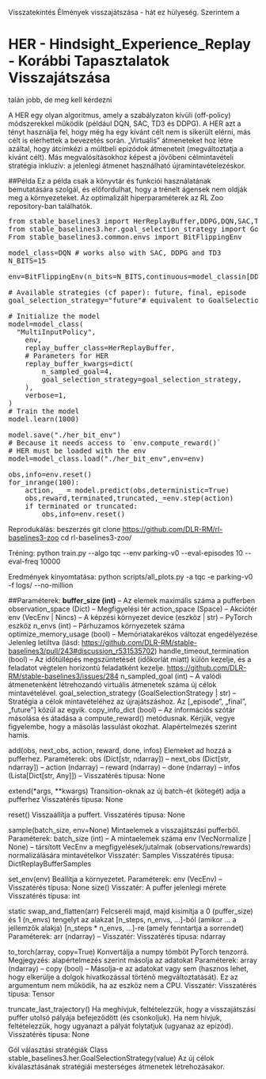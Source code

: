 
Visszatekintés Élmények visszajátszása - hát ez hülyeség.
Szerintem a
# HER - Hindsight_Experience_Replay - Korábbi Tapasztalatok Visszajátszása
talán jobb, de meg kell kérdezni

A HER egy olyan algoritmus, amely a szabályzaton kívüli (off-policy) módszerekkel működik (például DQN, SAC, TD3 és DDPG). A HER azt a tényt használja fel, hogy még ha egy kívánt célt nem is sikerült elérni, más célt is elérhettek a bevezetés során. „Virtuális” átmeneteket hoz létre azáltal, hogy átcímkézi a múltbeli epizódok átmeneteit (megváltoztatja a kívánt célt).
Más megvalósításokhoz képest a jövőbeni célmintavételi stratégia inkluzív: a jelenlegi átmenet használható újramintavételezéskor. 

##Példa
Ez a példa csak a könyvtár és funkciói használatának bemutatására szolgál, és előfordulhat, hogy a trénelt ágensek nem oldják meg a környezeteket. Az optimalizált hiperparaméterek az RL Zoo repository-ban találhatók.

<pre>
from stable_baselines3 import HerReplayBuffer,DDPG,DQN,SAC,TD3
from stable_baselines3.her.goal_selection_strategy import GoalSelectionStrategy
From stable_baselines3.common.envs import BitFlippingEnv

model_class=DQN # works also with SAC, DDPG and TD3
N_BITS=15

env=BitFlippingEnv(n_bits=N_BITS,continuous=model_classin[DDPG,SAC,TD3],max_steps=N_BITS)

# Available strategies (cf paper): future, final, episode
goal_selection_strategy="future"# equivalent to GoalSelectionStrategy.FUTURE

# Initialize the model
model=model_class(
  "MultiInputPolicy",
    env,
    replay_buffer_class=HerReplayBuffer,
    # Parameters for HER
    replay_buffer_kwargs=dict(
        n_sampled_goal=4,
        goal_selection_strategy=goal_selection_strategy,
    ),
    verbose=1,
)
# Train the model
model.learn(1000)

model.save("./her_bit_env")
# Because it needs access to `env.compute_reward()`
# HER must be loaded with the env
model=model_class.load("./her_bit_env",env=env)

obs,info=env.reset()
for_inrange(100):
    action, _ = model.predict(obs,deterministic=True)
    obs,reward,terminated,truncated,_=env.step(action)
    if terminated or truncated:
        obs,info=env.reset()
</pre>

Reprodukálás:
beszerzés
git clone https://github.com/DLR-RM/rl-baselines3-zoo
cd rl-baselines3-zoo/

Tréning:
python train.py --algo tqc --env parking-v0 --eval-episodes 10 --eval-freq 10000

Eredmények kinyomtatása:
python scripts/all_plots.py -a tqc -e parking-v0 -f logs/ --no-million


##Paraméterek:
<b>buffer_size (int)</b> – Az elemek maximális száma a pufferben
observation_space (Dict) – Megfigyelési tér
action_space (Space) – Akciótér
env (VecEnv | Nincs) – A képzési környezet
device (eszköz | str) – PyTorch eszköz
n_envs (int) – Párhuzamos környezetek száma
optimize_memory_usage (bool) – Memóriatakarékos változat engedélyezése Jelenleg letiltva (lásd: https://github.com/DLR-RM/stable-baselines3/pull/243#discussion_r531535702)
handle_timeout_termination (bool) – Az időtúllépés megszüntetését (időkorlát miatt) külön kezelje, és a feladatot végtelen horizontú feladatként kezelje. https://github.com/DLR-RM/stable-baselines3/issues/284
n_sampled_goal (int) – A valódi átmenetenként létrehozandó virtuális átmenetek száma új célok mintavételével.
goal_selection_strategy (GoalSelectionStrategy | str) – Stratégia a célok mintavételéhez az újrajátszáshoz. Az [„episode”, „final”, „future”] közül az egyik.
copy_info_dict (bool) – Az információs szótár másolása és átadása a compute_reward() metódusnak. Kérjük, vegye figyelembe, hogy a másolás lassulást okozhat. Alapértelmezés szerint hamis.


add(obs, next_obs, action, reward, done, infos) 
 Elemeket ad hozzá a pufferhez.
Paraméterek:
obs (Dict[str, ndarray]) –
next_obs (Dict[str, ndarray]) –
action (ndarray) –
reward (ndarray) –
done (ndarray) –
infos (Lista[Dict[str, Any]]) –
Visszatérés típusa: None

extend(*args, **kwargs)
Transition-oknak az új batch-ét (kötegét) adja a pufferhez
Visszatérés típusa: None

reset()
Visszaállítja a puffert.
Visszatérés típusa: None

sample(batch_size, env=None)
Mintaelemek a visszajátszási pufferből.
Paraméterek:
batch_size (int) – A mintaelemek száma
env (VecNormalize | None) – társított VecEnv a megfigyelések/jutalmak (observations/rewards) normalizálására mintavételkor
Visszatér: Samples
Visszatérés típusa: DictReplayBufferSamples

set_env(env)
Beállítja a környezetet.
Paraméterek:
env (VecEnv) –
Visszatérés típusa: None
size()
Visszatér: A puffer jelenlegi mérete
Visszatérés típusa: int

static swap_and_flatten(arr)
Felcseréli majd, majd kisimítja a 0 (puffer_size) és 1 (n_envs) tengelyt az alakzat [n_steps, n_envs, …]-ból (amikor … a jellemzők alakja) [n_steps * n_envs, …]-re (amely fenntartja a sorrendet)
Paraméterek:
arr (ndarray) –
Visszatér:
Visszatérés típusa: ndarray

to_torch(array, copy=True)
Konvertálja a numpy tömböt PyTorch tenzorrá. Megjegyzés: alapértelmezés szerint másolja az adatokat
Paraméterek:
array (ndarray) –
copy (bool) – Másolja-e az adatokat vagy sem (hasznos lehet, hogy elkerülje a dolgok hivatkozással történő megváltoztatását). Ez az argumentum nem működik, ha az eszköz nem a CPU.
Visszatér:
Visszatérés típusa: Tensor

truncate_last_trajectory()
Ha meghívjuk, feltételezzük, hogy a visszajátszási puffer utolsó pályája befejeződött (és csonkoljuk). Ha nem hívjuk, feltételezzük, hogy ugyanazt a pályát folytatjuk (ugyanaz az epizód).
Visszatérés típusa: None

Gól választási stratégiák
Class stable_baselines3.her.GoalSelectionStrategy(value)
Az új célok kiválasztásának stratégiái mesterséges átmenetek létrehozásakor.

